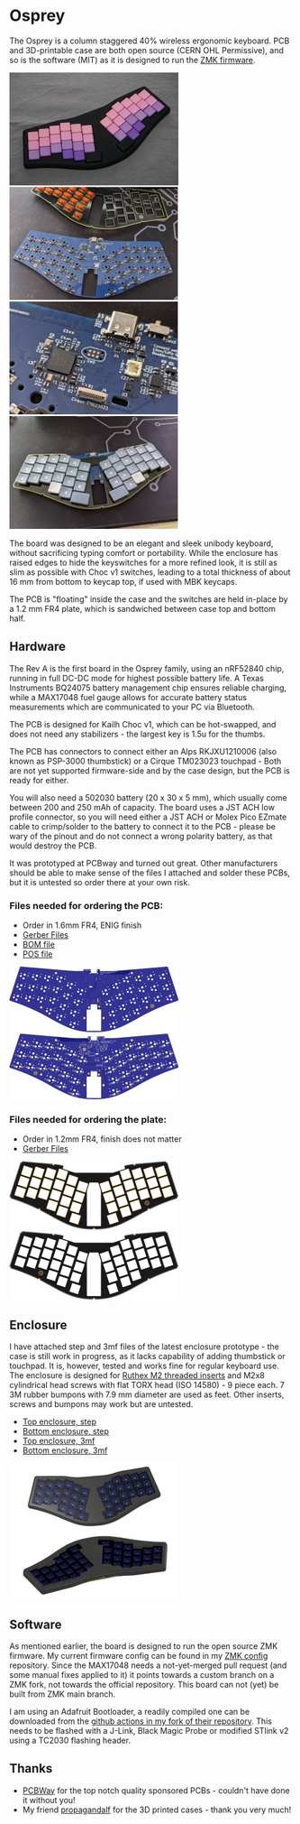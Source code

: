 # Osprey

The Osprey is a column staggered 40% wireless ergonomic keyboard. PCB and 3D-printable case are both open source (CERN OHL Permissive), and so is the software (MIT) as it is designed to run the [ZMK firmware](https://github.com/zmkfirmware/zmk).

[![Entire board](img/photo_full_s.jpg)](img/photo_full.jpg)  [![Entire PCB](img/photo_pcb_s.jpg)](img/photo_pcb.jpg)  [![PCB detail](img/photo_detail_s.jpg)](img/photo_detail.jpg) [![Plate with caps and PCB](img/photo_plate_s.jpg)](img/photo_plate.jpg)

The board was designed to be an elegant and sleek unibody keyboard, without sacrificing typing comfort or portability. While the enclosure has raised edges to hide the keyswitches for a more refined look, it is still as slim as possible with Choc v1 switches, leading to a total thickness of about 16 mm from bottom to keycap top, if used with MBK keycaps.

The PCB is "floating" inside the case and the switches are held in-place by a 1.2 mm FR4 plate, which is sandwiched between case top and bottom half.

## Hardware
The Rev A is the first board in the Osprey family, using an nRF52840 chip, running in full DC-DC mode for highest possible battery life. A Texas Instruments BQ24075 battery management chip ensures reliable charging, while a MAX17048 fuel gauge allows for accurate battery status measurements which are communicated to your PC via Bluetooth.

The PCB is designed for Kailh Choc v1, which can be hot-swapped, and does not need any stabilizers - the largest key is 1.5u for the thumbs.

The PCB has connectors to connect either an Alps RKJXU1210006 (also known as PSP-3000 thumbstick) or a Cirque TM023023 touchpad - Both are not yet supported firmware-side and by the case design, but the PCB is ready for either.

You will also need a 502030 battery (20 x 30 x 5 mm), which usually come between 200 and 250 mAh of capacity. The board uses a JST ACH low profile connector, so you will need either a JST ACH or Molex Pico EZmate cable to crimp/solder to the battery to connect it to the PCB - please be wary of the pinout and do not connect a wrong polarity battery, as that would destroy the PCB.

It was prototyped at PCBway and turned out great. Other manufacturers should be able to make sense of the files I attached and solder these PCBs, but it is untested so order there at your own risk. 

### Files needed for ordering the PCB:

- Order in 1.6mm FR4, ENIG finish
- [Gerber Files](osprey_rev_a/fab/osprey_rev_a-GERBER.zip)
- [BOM file](osprey_rev_a/fab/osprey_rev_a_BOM.xlsx)
- [POS file](osprey_rev_a/fab/osprey_rev_a-bottom-POS.csv)


[![Top side](img/render_osprey_rev_a_top_s.png)](img/render_osprey_rev_a_top.png)  [![Bottom side](img/render_osprey_rev_a_bottom_s.png)](img/render_osprey_rev_a_bottom.png)

### Files needed for ordering the plate:

- Order in 1.2mm FR4, finish does not matter
- [Gerber Files](osprey_plate/fab/osprey_plate.zip)

[![Top side](img/render_osprey_plate_top_s.png)](img/render_osprey_plate_top.png)  [![Bottom side](img/render_osprey_plate_bottom_s.png)](img/render_osprey_plate_bottom.png)

## Enclosure
I have attached step and 3mf files of the latest enclosure prototype - the case is still work in progress, as it lacks capability of adding thumbstick or touchpad. It is, however, tested and works fine for regular keyboard use. The enclosure is designed for [Ruthex M2 threaded inserts](https://www.ruthex.de/products/ruthex-gewindeeinsatz-m2-70-stuck-rx-m2x4-messing-gewindebuchsen) and M2x8 cylindrical head screws with flat TORX head (ISO 14580) - 9 piece each. 7 3M rubber bumpons with 7.9 mm diameter are used as feet. Other inserts, screws and bumpons may work but are untested.
- [Top enclosure, step](osprey_enclosure/osprey_enclosure_top.step)
- [Bottom enclosure, step](osprey_enclosure/osprey_enclosure_bot.step)
- [Top enclosure, 3mf](osprey_enclosure/osprey_enclosure_top.3mf)
- [Bottom enclosure, 3mf](osprey_enclosure/osprey_enclosure_bot.3mf)

[![Front side](img/render_osprey_case1_s.png)](img/render_osprey_case1.png)  [![Rear side](img/render_osprey_case2_s.png)](img/render_osprey_case2.png)


## Software
As mentioned earlier, the board is designed to run the open source ZMK firmware. My current firmware config can be found in my [ZMK config](https://github.com/ebastler/zmk-config/tree/main/config/boards/arm/osprey) repository. Since the MAX17048 needs a not-yet-merged pull request (and some manual fixes applied to it) it points towards a custom branch on a ZMK fork, not towards the official repository. This board can not (yet) be built from ZMK main branch.

I am using an Adafruit Bootloader, a readily compiled one can be downloaded from the [github actions in my fork of their repository](https://github.com/ebastler/Adafruit_nRF52_Bootloader/actions/runs/). This needs to be flashed with a J-Link, Black Magic Probe or modified STlink v2 using a TC2030 flashing header.

## Thanks
 - [PCBWay](https://www.pcbway.com/) for the top notch quality sponsored PCBs - couldn't have done it without you!
 - My friend [propagandalf](https://github.com/propagandalf1) for the 3D printed cases - thank you very much!